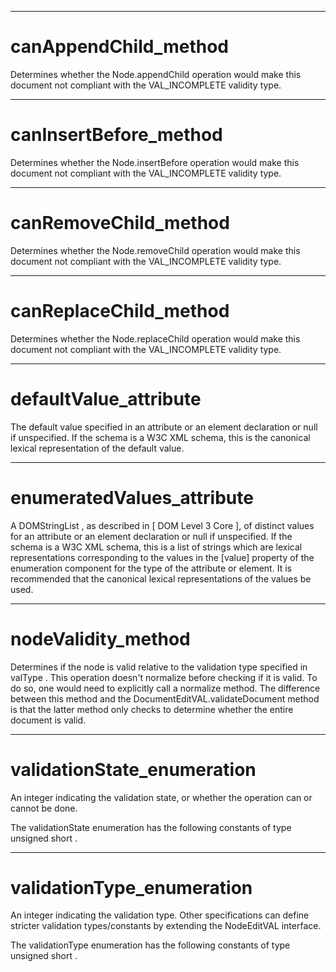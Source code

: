 

---

# canAppendChild_method

Determines whether the Node.appendChild operation would make this document not compliant with the VAL_INCOMPLETE validity type.



---

# canInsertBefore_method

Determines whether the Node.insertBefore operation would make this document not compliant with the VAL_INCOMPLETE validity type.



---

# canRemoveChild_method

Determines whether the Node.removeChild operation would make this document not compliant with the VAL_INCOMPLETE validity type.



---

# canReplaceChild_method

Determines whether the Node.replaceChild operation would make this document not compliant with the VAL_INCOMPLETE validity type.



---

# defaultValue_attribute

The default value specified in an attribute or an element declaration or null if unspecified. If the schema is a W3C XML schema, this is the canonical lexical representation of the default value.



---

# enumeratedValues_attribute

A DOMStringList , as described in [ DOM Level 3 Core ], of distinct values for an attribute or an element declaration or null if unspecified. If the schema is a W3C XML schema, this is a list of strings which are lexical representations corresponding to the values in the [value] property of the enumeration component for the type of the attribute or element. It is recommended that the canonical lexical representations of the values be used.



---

# nodeValidity_method

Determines if the node is valid relative to the validation type specified in valType . This operation doesn't normalize before checking if it is valid. To do so, one would need to explicitly call a normalize method. The difference between this method and the DocumentEditVAL.validateDocument method is that the latter method only checks to determine whether the entire document is valid.



---

# validationState_enumeration

An integer indicating the validation state, or whether the operation can or cannot be done.

The validationState enumeration has the following constants of type unsigned short .



---

# validationType_enumeration

An integer indicating the validation type. Other specifications can define stricter validation types/constants by extending the NodeEditVAL interface.

The validationType enumeration has the following constants of type unsigned short .